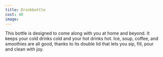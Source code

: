 ```yaml
---
title: Drinkbottle
cost: 40
image:
---
```


This bottle is designed to come along with you at home
and beyond. It keeps your cold drinks cold and your hot drinks hot.
Ice, soup, coffee, and smoothies are all good, thanks to its
double lid that lets you sip, fill, pour and clean with joy.
